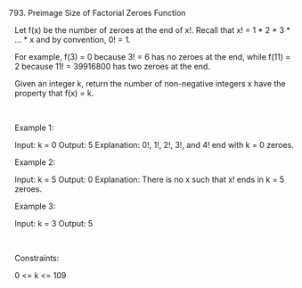 793. Preimage Size of Factorial Zeroes Function

Let f(x) be the number of zeroes at the end of x!. Recall that x! = 1 * 2 * 3 * ... * x and by convention, 0! = 1.

For example, f(3) = 0 because 3! = 6 has no zeroes at the end, while f(11) = 2 because 11! = 39916800 has two zeroes at the end.

Given an integer k, return the number of non-negative integers x have the property that f(x) = k.

 

Example 1:

Input: k = 0
Output: 5
Explanation: 0!, 1!, 2!, 3!, and 4! end with k = 0 zeroes.


Example 2:

Input: k = 5
Output: 0
Explanation: There is no x such that x! ends in k = 5 zeroes.


Example 3:

Input: k = 3
Output: 5


 

Constraints:

0 <= k <= 109